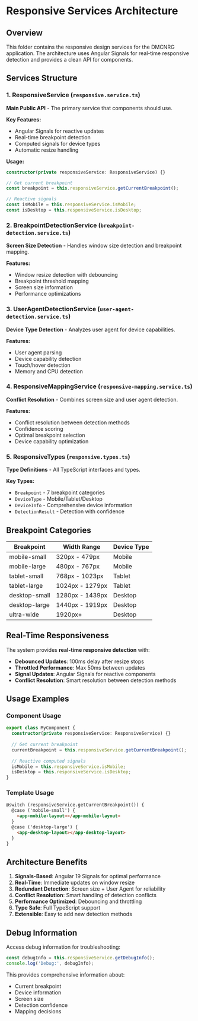 # Responsive Services Architecture

## Overview
This folder contains the responsive design services for the DMCNRG application. The architecture uses Angular Signals for real-time responsive detection and provides a clean API for components.

## Services Structure

### 1. **ResponsiveService** (`responsive.service.ts`)
**Main Public API** - The primary service that components should use.

**Key Features:**
- Angular Signals for reactive updates
- Real-time breakpoint detection
- Computed signals for device types
- Automatic resize handling

**Usage:**
```typescript
constructor(private responsiveService: ResponsiveService) {}

// Get current breakpoint
const breakpoint = this.responsiveService.getCurrentBreakpoint();

// Reactive signals
const isMobile = this.responsiveService.isMobile;
const isDesktop = this.responsiveService.isDesktop;
```

### 2. **BreakpointDetectionService** (`breakpoint-detection.service.ts`)
**Screen Size Detection** - Handles window size detection and breakpoint mapping.

**Features:**
- Window resize detection with debouncing
- Breakpoint threshold mapping
- Screen size information
- Performance optimizations

### 3. **UserAgentDetectionService** (`user-agent-detection.service.ts`)
**Device Type Detection** - Analyzes user agent for device capabilities.

**Features:**
- User agent parsing
- Device capability detection
- Touch/hover detection
- Memory and CPU detection

### 4. **ResponsiveMappingService** (`responsive-mapping.service.ts`)
**Conflict Resolution** - Combines screen size and user agent detection.

**Features:**
- Conflict resolution between detection methods
- Confidence scoring
- Optimal breakpoint selection
- Device capability optimization

### 5. **ResponsiveTypes** (`responsive.types.ts`)
**Type Definitions** - All TypeScript interfaces and types.

**Key Types:**
- `Breakpoint` - 7 breakpoint categories
- `DeviceType` - Mobile/Tablet/Desktop
- `DeviceInfo` - Comprehensive device information
- `DetectionResult` - Detection with confidence

## Breakpoint Categories

| Breakpoint | Width Range | Device Type |
|------------|-------------|-------------|
| mobile-small | 320px - 479px | Mobile |
| mobile-large | 480px - 767px | Mobile |
| tablet-small | 768px - 1023px | Tablet |
| tablet-large | 1024px - 1279px | Tablet |
| desktop-small | 1280px - 1439px | Desktop |
| desktop-large | 1440px - 1919px | Desktop |
| ultra-wide | 1920px+ | Desktop |

## Real-Time Responsiveness

The system provides **real-time responsive detection** with:

- **Debounced Updates**: 100ms delay after resize stops
- **Throttled Performance**: Max 50ms between updates
- **Signal Updates**: Angular Signals for reactive components
- **Conflict Resolution**: Smart resolution between detection methods

## Usage Examples

### Component Usage
```typescript
export class MyComponent {
  constructor(private responsiveService: ResponsiveService) {}
  
  // Get current breakpoint
  currentBreakpoint = this.responsiveService.getCurrentBreakpoint();
  
  // Reactive computed signals
  isMobile = this.responsiveService.isMobile;
  isDesktop = this.responsiveService.isDesktop;
}
```

### Template Usage
```html
@switch (responsiveService.getCurrentBreakpoint()) {
  @case ('mobile-small') {
    <app-mobile-layout></app-mobile-layout>
  }
  @case ('desktop-large') {
    <app-desktop-layout></app-desktop-layout>
  }
}
```

## Architecture Benefits

1. **Signals-Based**: Angular 19 Signals for optimal performance
2. **Real-Time**: Immediate updates on window resize
3. **Redundant Detection**: Screen size + User Agent for reliability
4. **Conflict Resolution**: Smart handling of detection conflicts
5. **Performance Optimized**: Debouncing and throttling
6. **Type Safe**: Full TypeScript support
7. **Extensible**: Easy to add new detection methods

## Debug Information

Access debug information for troubleshooting:
```typescript
const debugInfo = this.responsiveService.getDebugInfo();
console.log('Debug:', debugInfo);
```

This provides comprehensive information about:
- Current breakpoint
- Device information
- Screen size
- Detection confidence
- Mapping decisions
